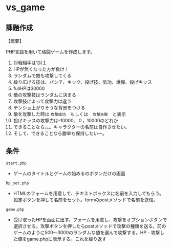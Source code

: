 # vs_game

## 課題作成　　

【概要】　　

PHP言語を用いて格闘ゲームを作成します。　　

1. 対戦相手は1対１
1. HPが無くなった方が負け！
1. ランダムで敵も攻撃してくる
1. 繰り広げる技は、パンチ、キック、投げ技、気功、爆弾、投げキッス
1. fullHPは30000
1. 敵の攻撃技はランダムに決まる
1. 攻撃技によって攻撃力は違う
1. テンショ上がりそうな背景をつける
1. 敵を攻撃した時は `攻撃成功`　もしくは　`攻撃失敗`　と表示
1. 投げキッスの攻撃力は-10000、０，10000のどれか
1. できることなら。。。キャラクターの名前は自作させたい。
1. そして、できることなら勝率も保持したいー。

## 条件

`start.php`  

- ゲームのタイトルとゲームの始めるのボタンだけの画面

`hp_set.php`  

- HTMLのフォームを用意して、テキストボックスに名前を入力してもらう。設定ボタンを押して名前をセット。formのpostメソッドで名前を送信。

`geme.php`  

- 受け取ったHPを画面に出す。フォームを用意し、攻撃をオプションボタンで選択させる。攻撃ボタンを押したらpostメソッドで攻撃の種類を送る。前のゲームのように500〜3000のランダムな値を選んで攻撃する。HP - 攻撃した値をgame.phpに表示する。これを繰り返す


